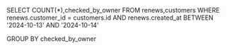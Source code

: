 SELECT COUNT(*),checked_by_owner FROM renews,customers WHERE renews.customer_id = customers.id
AND
renews.created_at BETWEEN '2024-10-13' AND '2024-10-14'

GROUP BY checked_by_owner